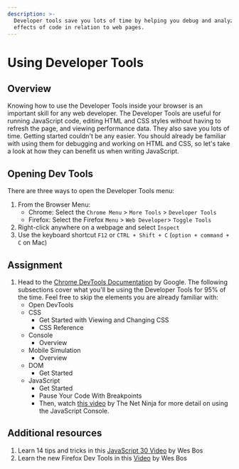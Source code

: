 ```yaml
---
description: >-
  Developer tools save you lots of time by helping you debug and analyze the
  effects of code in relation to web pages.
---
```


# Using Developer Tools

## Overview

Knowing how to use the Developer Tools inside your browser is an important skill for any web developer. The Developer Tools are useful for running JavaScript code, editing HTML and CSS styles without having to refresh the page, and viewing performance data. They also save you lots of time. Getting started couldn't be any easier. You should already be familiar with using them for debugging and working on HTML and CSS, so let's take a look at how they can benefit us when writing JavaScript.

## Opening Dev Tools

There are three ways to open the Developer Tools menu:

1. From the Browser Menu:
   * Chrome: Select the `Chrome Menu` &gt; `More Tools` &gt; `Developer Tools`
   * Firefox: Select the Firefox `Menu` &gt; `Web Developer`&gt; `Toggle Tools`  
2. Right-click anywhere on a webpage and select `Inspect`
3. Use the keyboard shortcut `F12` or `CTRL + Shift + C` \(`option + command + C` on Mac\)

## Assignment

1. Head to the [Chrome DevTools Documentation](https://developers.google.com/web/tools/chrome-devtools/) by Google. The following subsections cover what you'll be using the Developer Tools for 95% of the time.  Feel free to skip the elements you are already familiar with:
   * Open DevTools
   * CSS
     * Get Started with Viewing and Changing CSS
     * CSS Reference
   * Console
     * Overview
   * Mobile Simulation
     * Overview
   * DOM
     * Get Started
   * JavaScript
     * Get Started
     * Pause Your Code With Breakpoints
     * Then, watch [this video](https://www.youtube.com/watch?v=JzZFccCEgGA) by The Net Ninja for more detail on using the JavaScript Console.

## Additional resources

1. Learn 14 tips and tricks in this [JavaScript 30 Video](https://www.youtube.com/watch?v=xkzDaKwinA8) by Wes Bos
2. Learn the new Firefox Dev Tools in this [Video](https://youtu.be/yznVkCuohGg) by Wes Bos

